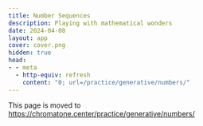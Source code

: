 ```yaml
---
title: Number Sequences
description: Playing with mathematical wonders
date: 2024-04-08
layout: app
cover: cover.png
hidden: true
head:
- - meta
  - http-equiv: refresh
    content: "0; url=/practice/generative/numbers/"
---
```


This page is moved to https://chromatone.center/practice/generative/numbers/
